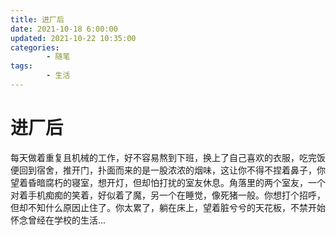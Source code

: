 ```yaml
---
title: 进厂后
date: 2021-10-18 6:00:00
updated: 2021-10-22 10:35:00
categories:
        - 随笔
tags:
        - 生活
---
```


# 进厂后

每天做着重复且机械的工作，好不容易熬到下班，换上了自己喜欢的衣服，吃完饭便回到宿舍，推开门，扑面而来的是一股浓浓的烟味，这让你不得不捏着鼻子，你望着昏暗腐朽的寝室，想开灯，但却怕打扰的室友休息。角落里的两个室友，一个对着手机痴痴的笑着，好似着了魔，另一个在睡觉，像死猪一般。你想打个招呼，但却不知什么原因止住了。你太累了，躺在床上，望着脏兮兮的天花板，不禁开始怀念曾经在学校的生活...
